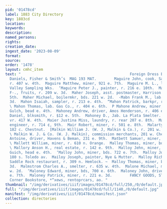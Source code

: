 ```yaml
---
pid: '01478cd'
label: 1883 City Directory
key: 1883cd
location: 
keywords: 
description: 
named_persons: 
rights: 
creation_date: 
ingest_date: '2023-08-09'
format: 
source: 
order: '1478'
layout: cmhc_item
text: "                                                 Foreign Dress Babrice, ot
  Daniels, Fisher & Smith’s  MAG 193 MAT.        Maguire John, cook, Saddle Rock Restaurant,
  r. 407 w. 4th.  Maguire Matthew, miner, 921 e. 7th.  Maguire M. L., lab., Arkansas
  Valley Sampling Wks.  ‘Maguire Peter J., painter, r. 216 e. 10th.  Maguire William
  F-., fruits, r. 209 w. 3d.  Maher Joseph, asst. postmaster, Harrison av. nw. cor.
  5th.  Maher Michael, boilermkr, bds. 221 w. 2d.  -Mabn Frank M., lab. r. 128 e.
  3d.  Mahon Isaiah, sampler, r. 213 e. 4th.  “Mahon Patrick, barkpr, rv. 120 e. 3d.
  \ Mahon Thomas, lab. Gas Co., r. 404 e. 6th.  P Mahone Andrew, miner, r. Stray Horse
  Gulch, bead e. 4th.  Mahoney Andrew, driver, Amos Henderson, r. 406 e. 5th.  Mahoney
  Daniel, blksmith, r. $12 e. 5th.  Mahoney D., Jab. La Plata Smelter.  ‘Mahony Jere,
  vr. 417 W. 4th.  Maier Justina Miss, laundry, r. rear 207 e. 8th.  Maime Theodore,
  engineer, r. 714 ¢, 9th.  Mair Robert, miner, r. 501 e. 8th.  Malarty W., lab. bds.
  182 c. Chestnut.  [Malkin William J. (W. J, Malkin & Co.), r. 201 w. Chestnut..
  \ Malkin W. J. & Co. (W. J. Malkin), commission merchants, 201 w. Chestnut.  Mallett
  Antoine, driver, Havens & Beman, 231 e. 9th.  Matbett Samue!, miner, r. 610 n. Orange.
  \ Mallett William, miner, r. 610 n. Orange.  Malley Thomas, miner, bds. 300 e. 5th.
  \ Mallory Anson H., real estate, r. 142 e. 9th.  Malloy Jehn, miner, r. Stray Horse
  Guich, head e. 4th.  ‘Malloy John, miner, bds. 722 e. 7th.  Malloy John W., miner,r.
  180 s. Toledo av.  Mailoy Joseph, painter, Nye & Mutter.  Malloy Richard, pantryman,
  Saddle Rock restaurant, r. 309 n. Hemlock. ~  Malloy Thomas, miner, bds. 1389 e.
  3d.  Malmstrom Charles A., smelter, r. 635 w. 4th.  Malone Michael, miner, r. 181
  w. 2d.  ‘Maloney Edward, miner, bds, 700 e. 6th.  Maloney John, driver, bds. 301
  e. 7th.  Maloney Patrick, miner, r. 221 e. 3d.        FANCY GOODS, STATIONERY,  The
  Corner Bookstore, *“xews, rentoprcars, ao. "
thumbnail: "/img/derivatives/iiif/images/01478cd/full/250,/0/default.jpg"
full: "/img/derivatives/iiif/images/01478cd/full/1140,/0/default.jpg"
manifest: "/img/derivatives/iiif/01478cd/manifest.json"
collection: directories
---
```

